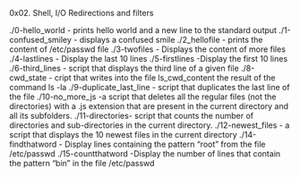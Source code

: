 0x02. Shell, I/O Redirections and filters


./0-hello_world - prints hello world and a new line to the standard output
./1-confused_smiley - displays a confused smile
./2_hellofile - prints the content of /etc/passwd file
./3-twofiles - Displays the content of more files
./4-lastlines - Display the last 10 lines
./5-firstlines -Display the first 10 lines
./6-third_lines - script that displays the third line of a given file
./8-cwd_state - cript that writes into the file ls_cwd_content the result of the command ls -la
./9-duplicate_last_line - script that duplicates the last line of the file
./10-no_more_js -a script that deletes all the regular files (not the directories) with a .js extension that are present in the current directory and all its subfolders.
./11-directories- script that counts the number of directories and sub-directories in the current directory.
./12-newest_files - a script that displays the 10 newest files in the current directory
./14-findthatword - Display lines containing the pattern “root” from the file /etc/passwd
./15-countthatword -Display the number of lines that contain the pattern “bin” in the file /etc/passwd
